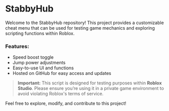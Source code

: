 # StabbyHub

Welcome to the StabbyHub repository! This project provides a customizable cheat menu that can be used for testing game mechanics and exploring scripting functions within Roblox.

### Features:
- Speed boost toggle
- Jump power adjustments
- Easy-to-use UI and functions
- Hosted on GitHub for easy access and updates

> **Important:** This script is designed for testing purposes within **Roblox Studio**. Please ensure you’re using it in a private game environment to avoid violating Roblox's terms of service.

Feel free to explore, modify, and contribute to this project!
